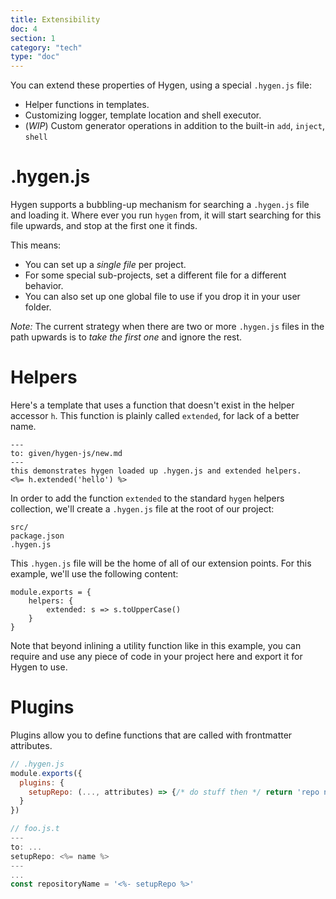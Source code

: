 ```yaml
---
title: Extensibility
doc: 4
section: 1
category: "tech"
type: "doc"
---
```


You can extend these properties of Hygen, using a special `.hygen.js` file:

* Helper functions in templates.
* Customizing logger, template location and shell executor.
* (_WIP_) Custom generator operations in addition to the built-in `add`, `inject`, `shell`

# .hygen.js

Hygen supports a bubbling-up mechanism for searching a `.hygen.js` file and loading it. Where ever you run `hygen` from, it will start searching for this file upwards, and stop at the first one it finds.

This means:

* You can set up a _single file_ per project.
* For some special sub-projects, set a different file for a different behavior.
* You can also set up one global file to use if you drop it in your user folder.

_Note:_ The current strategy when there are two or more `.hygen.js` files in the path upwards is to _take the first one_ and ignore the rest.

# Helpers

Here's a template that uses a function that doesn't exist in the helper accessor `h`. This function is plainly called `extended`, for lack of a better name.

```yaml{5}
---
to: given/hygen-js/new.md
---
this demonstrates hygen loaded up .hygen.js and extended helpers.
<%= h.extended('hello') %>
```

In order to add the function `extended` to the standard `hygen` helpers collection, we'll create a `.hygen.js` file at the root of our project:

```
src/
package.json
.hygen.js
```

This `.hygen.js` file will be the home of all of our extension points. For this example, we'll use the following content:

```javascript{3}
module.exports = {
    helpers: {
        extended: s => s.toUpperCase()
    }
}
```

Note that beyond inlining a utility function like in this example, you can require and use any piece of code in your project here and export it for Hygen to use.

# Plugins
Plugins allow you to define functions that are called with frontmatter 
attributes. 

```js
// .hygen.js
module.exports({
  plugins: {
    setupRepo: (..., attributes) => {/* do stuff then */ return 'repo name'} 
  }
})

// foo.js.t
---
to: ...
setupRepo: <%= name %>
---
...
const repositoryName = '<%- setupRepo %>'
```
